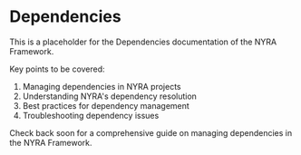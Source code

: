 # Dependencies

This is a placeholder for the Dependencies documentation of the NYRA Framework. 

Key points to be covered:
1. Managing dependencies in NYRA projects
2. Understanding NYRA's dependency resolution
3. Best practices for dependency management
4. Troubleshooting dependency issues

Check back soon for a comprehensive guide on managing dependencies in the NYRA Framework.

